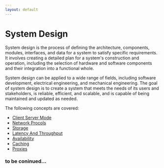 ```yaml
---
layout: default
---
```


# System Design
System design is the process of defining the architecture, components, modules, interfaces, and data for a system to satisfy specific requirements. It involves creating a detailed plan for a system's construction and operation, including the selection of hardware and software components and their integration into a functional whole.

System design can be applied to a wide range of fields, including software development, electrical engineering, and mechanical engineering. The goal of system design is to create a system that meets the needs of its users and stakeholders, is reliable, efficient, and scalable, and is capable of being maintained and updated as needed.

The following concepts are covered:

- [Client Server Mode](/docs/SystemDesign/client.html)
- [Network Procols](/docs/SystemDesign/network.html)
- [Storage](/docs/SystemDesign/storage.html)
- [Latency And Throughput](/docs/SystemDesign/latencythroughput.html)
- [Availability](/docs/SystemDesign/availability.html)
- [Caching](/docs/SystemDesign/caching.html)
- [Proxies](/docs/SystemDesign/proxies.html)

### to be coninued...